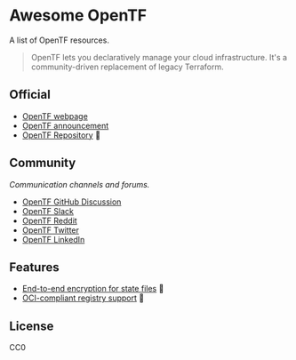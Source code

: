 # Awesome OpenTF

A list of OpenTF resources.

> OpenTF lets you declaratively manage your cloud infrastructure. It's a community-driven replacement of legacy Terraform.

## Official

* [OpenTF webpage](https://opentf.org/)
* [OpenTF announcement](https://opentf.org/announcement)
* [OpenTF Repository](https://github.com/opentffoundation/opentf) 🎉

## Community

*Communication channels and forums.*

* [OpenTF GitHub Discussion](https://github.com/orgs/opentffoundation/discussions)
* [OpenTF Slack](https://join.slack.com/t/slack-9uv6202/shared_invite/zt-22ifsm1t2-AF6cL0cOdzivP8E~4deDJA)
* [OpenTF Reddit](https://www.reddit.com/r/opentf/)
* [OpenTF Twitter](https://twitter.com/opentforg)
* [OpenTF LinkedIn](https://www.linkedin.com/company/opentf/)

## Features

- [End-to-end encryption for state files](https://twitter.com/opentforg/status/1696597790661677207) 🚧
- [OCI-compliant registry support](https://twitter.com/opentforg/status/1696913055576387599) 🚧

## License

CC0

